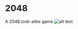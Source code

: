 # 2048
A 2048 look-alike game
![alt text](https://user-images.githubusercontent.com/15642727/33033791-6feff7b0-ce04-11e7-90d0-1780adf72774.png)
